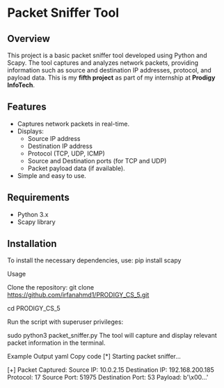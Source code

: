 # Packet Sniffer Tool

## Overview
This project is a basic packet sniffer tool developed using Python and Scapy. The tool captures and analyzes network packets, providing information such as source and destination IP addresses, protocol, and payload data. This is my **fifth project** as part of my internship at **Prodigy InfoTech**.

## Features
- Captures network packets in real-time.
- Displays:
  - Source IP address
  - Destination IP address
  - Protocol (TCP, UDP, ICMP)
  - Source and Destination ports (for TCP and UDP)
  - Packet payload data (if available).
- Simple and easy to use.

## Requirements
- Python 3.x
- Scapy library

## Installation
To install the necessary dependencies,
use: pip install scapy

Usage

Clone the repository: git clone https://github.com/irfanahmd1/PRODIGY_CS_5.git

cd PRODIGY_CS_5

Run the script with superuser privileges:

sudo python3 packet_sniffer.py
The tool will capture and display relevant packet information in the terminal.

Example Output
yaml
Copy code
[*] Starting packet sniffer...

[+] Packet Captured:
Source IP: 10.0.2.15
Destination IP: 192.168.200.185
Protocol: 17
Source Port: 51975
Destination Port: 53
Payload: b'\x00...'
